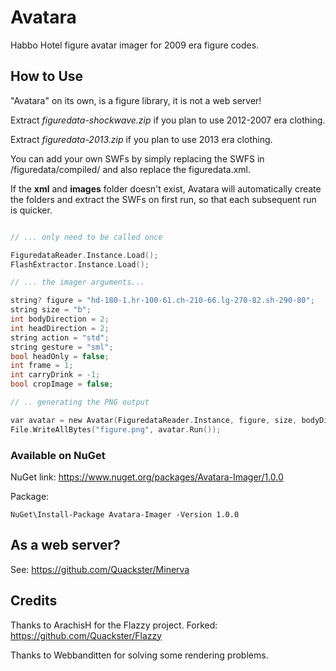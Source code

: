 # Avatara
Habbo Hotel figure avatar imager for 2009 era figure codes.

## How to Use

"Avatara" on its own, is a figure library, it is not a web server!

Extract *figuredata-shockwave.zip* if you plan to use 2012-2007 era clothing. 

Extract *figuredata-2013.zip* if you plan to use 2013 era clothing.

You can add your own SWFs by simply replacing the SWFS in /figuredata/compiled/ and also replace the figuredata.xml.

If the **xml** and **images** folder doesn't exist, Avatara will automatically create the folders and extract the SWFs on first run, so that each subsequent run is quicker.

```c

// ... only need to be called once

FiguredataReader.Instance.Load();
FlashExtractor.Instance.Load();

// ... the imager arguments...

string? figure = "hd-180-1.hr-100-61.ch-210-66.lg-270-82.sh-290-80";
string size = "b";
int bodyDirection = 2;
int headDirection = 2;
string action = "std";
string gesture = "sml";
bool headOnly = false;
int frame = 1;
int carryDrink = -1;
bool cropImage = false;

// .. generating the PNG output

var avatar = new Avatar(FiguredataReader.Instance, figure, size, bodyDirection, headDirection, action: action, gesture: gesture, headOnly: headOnly, frame: frame, carryDrink: carryDrink, cropImage: cropImage);
File.WriteAllBytes("figure.png", avatar.Run());

```

### Available on NuGet

NuGet link: https://www.nuget.org/packages/Avatara-Imager/1.0.0

Package: 

```
NuGet\Install-Package Avatara-Imager -Version 1.0.0
```

## As a web server?

See: https://github.com/Quackster/Minerva

## Credits

Thanks to ArachisH for the Flazzy project. 
Forked: https://github.com/Quackster/Flazzy

Thanks to Webbanditten for solving some rendering problems.

